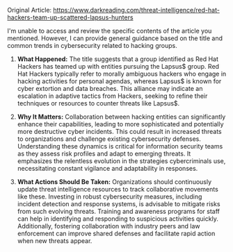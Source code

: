Original Article: https://www.darkreading.com/threat-intelligence/red-hat-hackers-team-up-scattered-lapsus-hunters

I'm unable to access and review the specific contents of the article you mentioned. However, I can provide general guidance based on the title and common trends in cybersecurity related to hacking groups. 

1) **What Happened:**
   The title suggests that a group identified as Red Hat Hackers has teamed up with entities pursuing the Lapsus$ group. Red Hat Hackers typically refer to morally ambiguous hackers who engage in hacking activities for personal agendas, whereas Lapsus$ is known for cyber extortion and data breaches. This alliance may indicate an escalation in adaptive tactics from Hackers, seeking to refine their techniques or resources to counter threats like Lapsus$.

2) **Why It Matters:**
   Collaboration between hacking entities can significantly enhance their capabilities, leading to more sophisticated and potentially more destructive cyber incidents. This could result in increased threats to organizations and challenge existing cybersecurity defenses. Understanding these dynamics is critical for information security teams as they assess risk profiles and adapt to emerging threats. It emphasizes the relentless evolution in the strategies cybercriminals use, necessitating constant vigilance and adaptability in responses.

3) **What Actions Should Be Taken:**
   Organizations should continuously update threat intelligence resources to track collaborative movements like these. Investing in robust cybersecurity measures, including incident detection and response systems, is advisable to mitigate risks from such evolving threats. Training and awareness programs for staff can help in identifying and responding to suspicious activities quickly. Additionally, fostering collaboration with industry peers and law enforcement can improve shared defenses and facilitate rapid action when new threats appear.